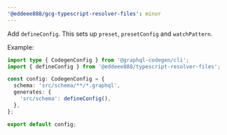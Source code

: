```yaml
---
'@eddeee888/gcg-typescript-resolver-files': minor
---
```


Add `defineConfig`. This sets up `preset`, `presetConfig` and `watchPattern`.

Example:

```ts
import type { CodegenConfig } from '@graphql-codegen/cli';
import { defineConfig } from '@eddeee888/typescript-resolver-files';

const config: CodegenConfig = {
  schema: 'src/schema/**/*.graphql',
  generates: {
    'src/schema': defineConfig(),
  },
};

export default config;
```
